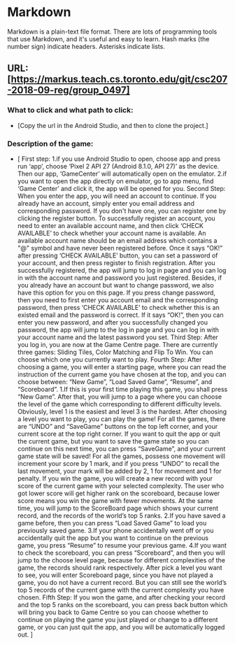 # Markdown

Markdown is a plain-text file format. There are lots of programming tools that use Markdown, and it's useful and
easy to learn. Hash marks (the number sign) indicate headers. Asterisks indicate lists.

## URL: [https://markus.teach.cs.toronto.edu/git/csc207-2018-09-reg/group_0497]

### What to click and what path to click: 
* [Copy the url in the Android Studio, and then to clone the project.]

### Description of the game:

* [
First step: 
1.if you use Android Studio to open, choose app and press run ‘app’, choose ‘Pixel 2 API 27
(Android 8.1.0, API 27)’ as the device. Then our app, ‘GameCenter’ will automatically open on the 
emulator.
2.if you want to open the app directly on emulator, go to app menu, find ‘Game Center’ and click it,
 the app will be opened for you. 
Second Step: 
When you enter the app, you will need an account to continue.
If you already have an account, simply enter you email address and corresponding password. 
If you don't have one, you can register one by clicking the register button. To successfully 
register an account, you need to enter an available account name, and then click ‘CHECK AVAILABLE’ 
to check whether your account name is available. An available account name should be an email 
address which contains a "@" symbol and have never been registered before. 
Once it says “OK!” after pressing ‘CHECK AVAILABLE’ button, you can set a password of your account,
and then press register to finish registration. After you successfully registered, the app will jump 
to log in page and you can log in with the account name and password you just registered.
Besides, if you already have an account but want to change password, we also have this option for 
you on this page. If you press change password, then you need to first enter you account email and 
the corresponding password, then press ‘CHECK AVAILABLE’ to check whether this is an existed email 
and the password is correct. If it says “OK!”, then you can enter you new password, and after you 
successfully changed you password, the app will jump to the log in page and you can log in with your
account name and the latest password you set.
Third Step:
After you log in, you are now at the Game Centre page. There are currently three games: Sliding 
Tiles, Color Matching and Flip To Win. You can choose which one you currently want to play.
Fourth Step:
After choosing a game, you will enter a starting page, where you can read the instruction of the 
current game you have chosen at the top, and you can choose between: “New Game”, “Load Saved Game”, 
“Resume”, and “Scoreboard”. 
1.If this is your first time playing this game, you shall press “New Game”. After that, you will 
jump to a page where you can choose the level of the game which corresponding to different 
difficulty levels. Obviously, level 1 is the easiest and level 3 is the hardest. After choosing a 
level you want to play, you can play the game! For all the games, there are “UNDO” and “SaveGame” 
buttons on the top left corner, and your current score at the top right corner. If you want to quit 
the app or quit the current game, but you want to save the game state so you can continue on this 
next time, you can press “SaveGame”, and your current game state will be saved! 
For all the games, possess one movement will increment your score by 1 mark, and if you press “UNDO” 
to recall the last movement, your mark will be added by 2, 1 for movement and 1 for penalty. If you 
win the game, you will create a new record with your score of the current game with your selected 
complexity. The user who got lower score will get higher rank on the scoreboard, because lower score 
means you win the game with fewer movements. At the same time, you will jump to the ScoreBoard page 
which shows your current record, and the records of the world’s top 5 ranks. 
2.If you have saved a game before, then you can press “Load Saved Game” to load you previously saved 
game.
3.If your phone accidentally went off or you accidentally quit the app but you want to continue on 
the previous game, you press “Resume” to resume your previous game.
4.If you want to check the scoreboard, you can press “Scoreboard”, and then you will jump to the 
choose level page, because for different complexities of the game, the records should rank 
respectively. After pick a level you want to see, you will enter Scoreboard page, since you have not 
played a game, you do not have a current record. But you can still see the world’s top 5 records of 
the current game with the current complexity you have chosen. 
Fifth Step:
If you won the game, and after checking your record and the top 5 ranks on the scoreboard, you can 
press back button which will bring you back to Game Centre so you can choose whether to continue on 
playing the game you just played or change to a different game, or you can just quit the app, and 
you will be automatically logged out.
] 

